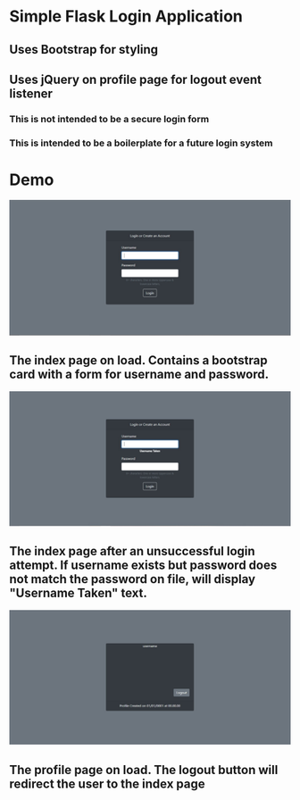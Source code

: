 # Simple Flask Login Application

## Uses Bootstrap for styling
## Uses jQuery on profile page for logout event listener

### This is not intended to be a secure login form
### This is intended to be a boilerplate for a future login system

# Demo

![Landing Page (Login Form) On first load](/assets/images/on_load.jpg "Index Page on load")
## The index page on load. Contains a bootstrap card with a form for username and password.
![Landing Page (Login Form) if username taken and password invalid](/assets/images/username_taken.jpg "Index Page for taken username")
## The index page after an unsuccessful login attempt. If username exists but password does not match the password on file, will display "Username Taken" text.
![Profile Page](/assets/images/profile.jpg "Profile Page")
## The profile page on load. The logout button will redirect the user to the index page